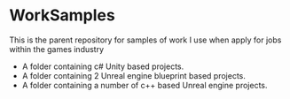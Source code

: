 # WorkSamples

This is the parent repository for samples of work I use when apply for jobs within the games industry 

- A folder containing c# Unity based projects.
- A folder containing 2 Unreal engine blueprint based projects.
- A folder containing a number of c++ based Unreal engine projects.
